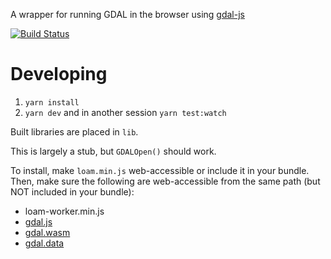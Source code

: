 A wrapper for running GDAL in the browser using [gdal-js](https://github.com/ddohler/gdal-js/)

[![Build Status](https://travis-ci.org/azavea/loam.svg?branch=develop)](https://travis-ci.org/azavea/loam)

# Developing

1. `yarn install`
2. `yarn dev` and in another session `yarn test:watch`

Built libraries are placed in `lib`.

This is largely a stub, but `GDALOpen()` should work.

To install, make `loam.min.js` web-accessible or include it in your bundle. Then,
make sure the following are web-accessible from the same path (but NOT included in
your bundle):
- loam-worker.min.js
- [gdal.js](https://www.npmjs.com/package/gdal-js)
- [gdal.wasm](https://www.npmjs.com/package/gdal-js)
- [gdal.data](https://www.npmjs.com/package/gdal-js)
